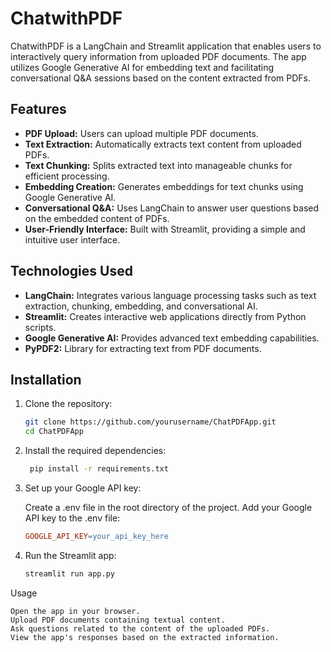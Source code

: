 # ChatwithPDF

ChatwithPDF is a LangChain and Streamlit application that enables users to interactively query information from uploaded PDF documents. The app utilizes Google Generative AI for embedding text and facilitating conversational Q&A sessions based on the content extracted from PDFs.

## Features

- **PDF Upload:** Users can upload multiple PDF documents.
- **Text Extraction:** Automatically extracts text content from uploaded PDFs.
- **Text Chunking:** Splits extracted text into manageable chunks for efficient processing.
- **Embedding Creation:** Generates embeddings for text chunks using Google Generative AI.
- **Conversational Q&A:** Uses LangChain to answer user questions based on the embedded content of PDFs.
- **User-Friendly Interface:** Built with Streamlit, providing a simple and intuitive user interface.

## Technologies Used

- **LangChain:** Integrates various language processing tasks such as text extraction, chunking, embedding, and conversational AI.
- **Streamlit:** Creates interactive web applications directly from Python scripts.
- **Google Generative AI:** Provides advanced text embedding capabilities.
- **PyPDF2:** Library for extracting text from PDF documents.

## Installation

1. Clone the repository:
   ```bash
   git clone https://github.com/yourusername/ChatPDFApp.git
   cd ChatPDFApp
2. Install the required dependencies:
   ```bash
    pip install -r requirements.txt

3. Set up your Google API key:

    Create a .env file in the root directory of the project.
    Add your Google API key to the .env file:

    ```makefile
    GOOGLE_API_KEY=your_api_key_here

4. Run the Streamlit app:
    ```bash
    streamlit run app.py

Usage

    Open the app in your browser.
    Upload PDF documents containing textual content.
    Ask questions related to the content of the uploaded PDFs.
    View the app's responses based on the extracted information.
